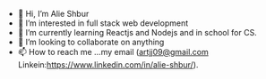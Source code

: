 - 👋 Hi, I’m Alie Shbur
- 👀 I’m interested in full stack web development
- 🌱 I’m currently learning Reactjs and Nodejs and in school for CS.
- 💞️ I’m looking to collaborate on anything
- 📫 How to reach me ...my email (artjj09@gmail.com Linkein:https://www.linkedin.com/in/alie-shbur/).

<!---
Alay1313/Alay1313 is a ✨ special ✨ repository because its `README.md` (this file) appears on your GitHub profile.
You can click the Preview link to take a look at your changes.
--->
